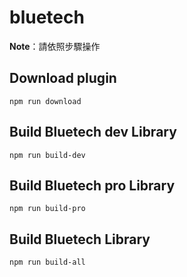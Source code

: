 bluetech
=============

**Note**：請依照步驟操作

Download plugin
-----------

    npm run download


Build Bluetech dev Library
-----------

    npm run build-dev


Build Bluetech pro Library
-----------

    npm run build-pro

Build Bluetech  Library
-----------

    npm run build-all
